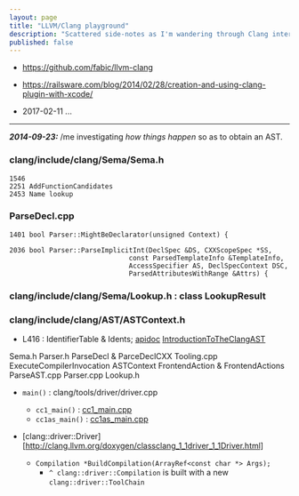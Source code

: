 ```yaml
---
layout: page
title: "LLVM/Clang playground"
description: "Scattered side-notes as I'm wandering through Clang internals."
published: false
---
```


* <https://github.com/fabic/llvm-clang>
* <https://railsware.com/blog/2014/02/28/creation-and-using-clang-plugin-with-xcode/>

* 2017-02-11 ...

- - -

_**2014-09-23:**_ /me investigating _how things happen_ so as to obtain an AST.


### clang/include/clang/Sema/Sema.h

    1546
    2251 AddFunctionCandidates
    2453 Name lookup

### ParseDecl.cpp

    1401 bool Parser::MightBeDeclarator(unsigned Context) {

    2036 bool Parser::ParseImplicitInt(DeclSpec &DS, CXXScopeSpec *SS,
                                  const ParsedTemplateInfo &TemplateInfo,
                                  AccessSpecifier AS, DeclSpecContext DSC,
                                  ParsedAttributesWithRange &Attrs) {

### clang/include/clang/Sema/Lookup.h : class LookupResult


### clang/include/clang/AST/ASTContext.h

* L416 : IdentifierTable & Idents;
  [apidoc](http://clang.llvm.org/doxygen/classclang_1_1ASTContext.html#a4f95adb9958e22fbe55212ae6482feb4)
  [IntroductionToTheClangAST](http://clang.llvm.org/docs/IntroductionToTheClangAST.html#ast-context)


Sema.h
Parser.h  ParseDecl & ParceDeclCXX
Tooling.cpp
ExecuteCompilerInvocation
ASTContext
FrontendAction & FrontendActions
ParseAST.cpp
Parser.cpp
Lookup.h


* `main()` : clang/tools/driver/driver.cpp
  - `cc1_main()` : [cc1_main.cpp](clang/tools/driver/cc1_main.cpp)
  - `cc1as_main()` : [cc1as_main.cpp](clang/tools/driver/cc1as_main.cpp)

* [clang::driver::Driver][http://clang.llvm.org/doxygen/classclang_1_1driver_1_1Driver.html]
  - `Compilation *BuildCompilation(ArrayRef<const char *> Args);`
    * `^ clang::driver::Compilation` is built with a new `clang::driver::ToolChain`

